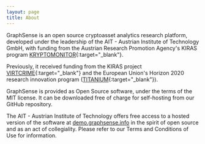 ```yaml
---
layout: page
title: About
---
```


GraphSense is an open source cryptoasset analytics research platform, developed under the leadership of the AIT - Austrian Institute of Technology GmbH, with funding from the Austrian Research Promotion Agency's KIRAS program [KRYPTOMONITOR](https://kryptomonitor-project.info/){:target="_blank"}.

Previously, it received funding from the KIRAS project [VIRTCRIME](https://virtcrime-project.info/){:target="_blank"} and the European Union's Horizon 2020 research innovation program ([TITANIUM](https://titanium-project.eu){:target="_blank"}).

GraphSense is provided as Open Source software, under the terms of the MIT license. It can be downloaded free of charge for self-hosting from our GitHub repository.

The AIT - Austrian Institute of Technology offers free access to a hosted version of the software at [demo.graphsense.info](https://demo.graphsense.info) in the spirit of open source and as an act of collegiality. Please refer to our Terms and Conditions of Use for information.